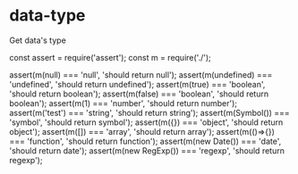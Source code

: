 # data-type
Get data's type

const assert = require('assert');
const m = require('./');

assert(m(null) === 'null', 'should return null');
assert(m(undefined) === 'undefined', 'should return undefined');
assert(m(true) === 'boolean', 'should return boolean');
assert(m(false) === 'boolean', 'should return boolean');
assert(m(1) === 'number', 'should return number');
assert(m('test') === 'string', 'should return string');
assert(m(Symbol()) === 'symbol', 'should return symbol');
assert(m({}) === 'object', 'should return object');
assert(m([]) === 'array', 'should return array');
assert(m(()=>{}) === 'function', 'should return function');
assert(m(new Date()) === 'date', 'should return date');
assert(m(new RegExp()) === 'regexp', 'should return regexp');
